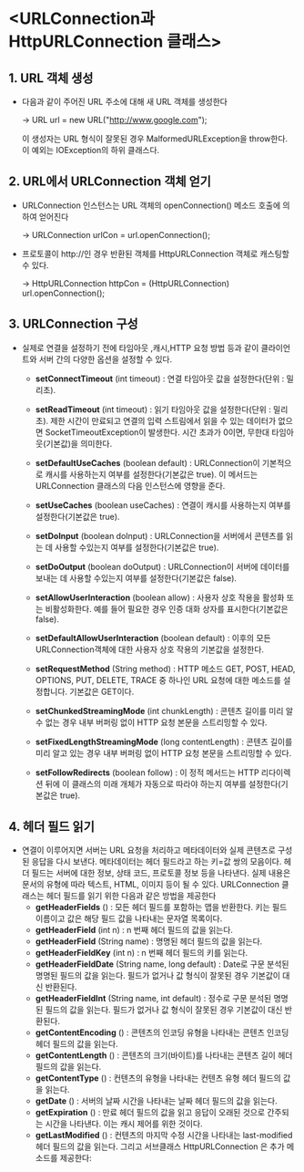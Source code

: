 # <URLConnection과 HttpURLConnection 클래스>



## 1. URL 객체 생성

- 다음과 같이 주어진 URL 주소에 대해 새 URL 객체를 생성한다

  ->  URL url = new URL("http://www.google.com");

  이 생성자는 URL 형식이 잘못된 경우 MalformedURLException을 throw한다. 이 예외는 IOException의 하위 클래스다.

## 2. URL에서 URLConnection 객체 얻기

- URLConnection 인스턴스는 URL 객체의 openConnection() 메소드 호출에 의하여 얻어진다

  -> URLConnection urlCon = url.openConnection();

- 프로토콜이 http://인 경우 반환된 객체를 HttpURLConnection 객체로 캐스팅할 수 있다.

  -> HttpURLConnection httpCon = (HttpURLConnection) url.openConnection();

  

## 3. URLConnection 구성

- 실제로 연결을 설정하기 전에 타임아웃 ,캐시,HTTP 요청 방법 등과 같이 클라이언트와 서버 간의 다양한 옵션을 설정할 수 있다.

  - **setConnectTimeout** (int timeout) : 연결 타임아웃 값을 설정한다(단위 : 밀리초).

  - **setReadTimeout** (int timeout) : 읽기 타임아웃 값을 설정한다(단위 : 밀리초). 제한 시간이 만료되고 연결의 입력 스트림에서 읽을 수 있는 데이터가 없으면 SocketTimeoutException이 발생한다. 시간 초과가 0이면, 무한대 타임아웃(기본값)을 의미한다.

  - **setDefaultUseCaches** (boolean default) : URLConnection이 기본적으로 캐시를 사용하는지 여부를 설정한다(기본값은 true). 이 메서드는 URLConnection 클래스의 다음 인스턴스에 영향을 준다.

  - **setUseCaches** (boolean useCaches) : 연결이 캐시를 사용하는지 여부를 설정한다(기본값은 true).

  - **setDoInput** (boolean doInput) : URLConnection을 서버에서 콘텐츠를 읽는 데 사용할 수있는지 여부를 설정한다(기본값은 true).

  - **setDoOutput** (boolean doOutput) : URLConnection이 서버에 데이터를 보내는 데 사용할 수있는지 여부를 설정한다(기본값은 false).

  - **setAllowUserInteraction** (boolean allow) : 사용자 상호 작용을 활성화 또는 비활성화한다. 예를 들어 필요한 경우 인증 대화 상자를 표시한다(기본값은 false).

  - **setDefaultAllowUserInteraction** (boolean default) : 이후의 모든 URLConnection객체에 대한 사용자 상호 작용의 기본값을 설정한다.

  - **setRequestMethod** (String  method) : HTTP 메소드 GET, POST, HEAD, OPTIONS, PUT, DELETE, TRACE 중 하나인 URL 요청에 대한 메소드를 설정합니다. 기본값은 GET이다.

  - **setChunkedStreamingMode** (int chunkLength) : 콘텐츠 길이를 미리 알 수 없는 경우 내부 버퍼링 없이 HTTP 요청 본문을 스트리밍할 수 있다.

  - **setFixedLengthStreamingMode** (long contentLength) : 콘텐츠 길이를 미리 알고 있는 경우 내부 버퍼링 없이 HTTP 요청 본문을 스트리밍할 수 있다.

  - **setFollowRedirects** (boolean follow) : 이 정적 메서드는 HTTP 리다이렉션 뒤에 이 클래스의 미래 개체가 자동으로 따라야 하는지 여부를 설정한다(기본값은 true).

    

## 4. 헤더 필드 읽기

- 연결이 이루어지면 서버는 URL 요청을 처리하고 메타데이터와 실제 콘텐츠로 구성된 응답을 다시 보낸다. 메타데이터는 헤더 필드라고 하는 키=값 쌍의 모음이다. 헤더 필드는 서버에 대한 정보, 상태 코드, 프로토콜 정보 등을 나타낸다. 실제 내용은 문서의 유형에 따라 텍스트, HTML, 이미지 등이 될 수 있다. URLConnection 클래스는 헤더 필드를 읽기 위한 다음과 같은 방법을 제공한다
  - **getHeaderFields** () : 모든 헤더 필드를 포함하는 맵을 반환한다. 키는 필드 이름이고 값은 해당 필드 값을 나타내는 문자열 목록이다.
  - **getHeaderField** (int n) : n 번째 헤더 필드의 값을 읽는다.
  - **getHeaderField** (String name) : 명명된 헤더 필드의 값을 읽는다.
  - **getHeaderFieldKey** (int n) : n 번째 헤더 필드의 키를 읽는다.
  - **getHeaderFieldDate** (String name, long default) : Date로 구문 분석된 명명된 필드의 값을 읽는다. 필드가 없거나 값 형식이 잘못된 경우 기본값이 대신 반환된다.
  - **getHeaderFieldInt** (String name, int default) : 정수로 구문 분석된 명명된 필드의 값을 읽는다. 필드가 없거나 값 형식이 잘못된 경우 기본값이 대신 반환된다.
  - **getContentEncoding** () : 콘텐츠의 인코딩 유형을 나타내는 콘텐츠 인코딩 헤더 필드의 값을 읽는다.
  - **getContentLength** () : 콘텐츠의 크기(바이트)를 나타내는 콘텐츠 길이 헤더 필드의 값을 읽는다.
  - **getContentType** () : 컨텐츠의 유형을 나타내는 컨텐츠 유형 헤더 필드의 값을 읽는다.
  - **getDate** () : 서버의 날짜 시간을 나타내는 날짜 헤더 필드의 값을 읽는다.
  - **getExpiration** () : 만료 헤더 필드의 값을 읽고 응답이 오래된 것으로 간주되는 시간을 나타낸다. 이는 캐시 제어를 위한 것이다.
  - **getLastModified** () : 컨텐츠의 마지막 수정 시간을 나타내는 last-modified 헤더 필드의 값을 읽는다. 그리고 서브클래스 HttpURLConnection 은 추가 메소드를 제공한다:
